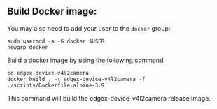 ## Build Docker image:

You may also need to add your user to the `docker` group:
```
sudo usermod -a -G docker $USER
newgrp docker
```

Build a docker image by using the following command
```
cd edgex-device-v4l2camera
docker build . -t edgex-device-v4l2camera -f ./scripts/Dockerfile.alpine-3.9

```
This command will build the edgex-device-v4l2camera release image.